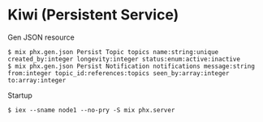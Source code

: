 # Kiwi (Persistent Service)

Gen JSON resource
```shell
$ mix phx.gen.json Persist Topic topics name:string:unique created_by:integer longevity:integer status:enum:active:inactive
$ mix phx.gen.json Persist Notification notifications message:string from:integer topic_id:references:topics seen_by:array:integer to:array:integer
```

Startup
```shell
$ iex --sname node1 --no-pry -S mix phx.server
```